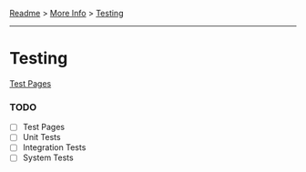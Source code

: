 [Readme](../README.md) > [More Info](../doc/more-info.md) > [Testing](test.md)

---

# Testing

[Test Pages](test-pages/test-pages.md)

### TODO



- [ ] Test Pages
- [ ] Unit Tests
- [ ] Integration Tests
- [ ] System Tests